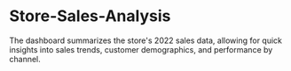 # Store-Sales-Analysis
The dashboard summarizes the store's 2022 sales data, allowing for quick insights into sales trends, customer demographics, and performance by channel.
